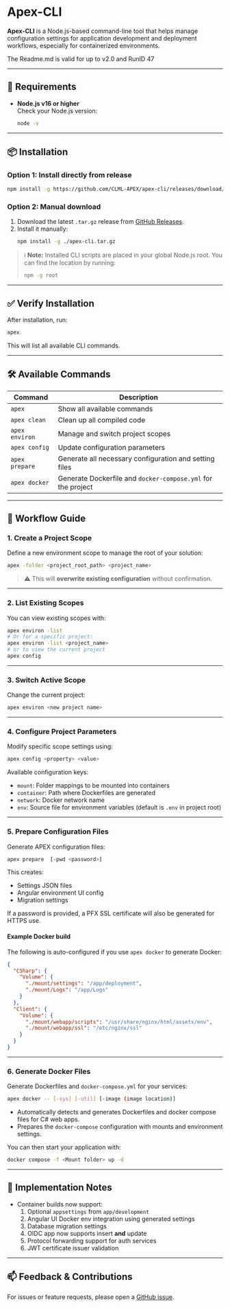 # Apex-CLI

**Apex-CLI** is a Node.js-based command-line tool that helps manage configuration settings for application development and deployment workflows, especially for containerized environments.

The Readme.md is valid for up to v2.0 and RunID 47

---

## 🚀 Requirements

- **Node.js v16 or higher**  
  Check your Node.js version:
  ```bash
  node -v
  ```

---

## 📦 Installation

### Option 1: Install directly from release

```bash
npm install -g https://github.com/CLML-APEX/apex-cli/releases/download/main-Latest/apex-cli.tar.gz
```

### Option 2: Manual download

1. Download the latest `.tar.gz` release from [GitHub Releases](https://github.com/CLML-APEX/apex-cli/releases).
2. Install it manually:
   ```bash
   npm install -g ./apex-cli.tar.gz
   ```

> ℹ️ **Note:** Installed CLI scripts are placed in your global Node.js root. You can find the location by running:
> ```bash
> npm -g root
> ```

---

## ✅ Verify Installation

After installation, run: 
```bash
apex
```

This will list all available CLI commands.

---

## 🛠️ Available Commands

| Command         | Description                                                   |
|------------------|---------------------------------------------------------------|
| `apex`       | Show all available commands                                   |
| `apex clean`      | Clean up all compiled code                                   |
| `apex environ`            | Manage and switch project scopes                             |
| `apex config`     | Update configuration parameters                              |
| `apex prepare`    | Generate all necessary configuration and setting files       |
| `apex docker`     | Generate Dockerfile and `docker-compose.yml` for the project |

---

## 🔁 Workflow Guide

### 1. Create a Project Scope

Define a new environment scope to manage the root of your solution:

```bash
apex -folder <project_root_path> <project_name>
```

> ⚠️ This will **overwrite existing configuration** without confirmation.

---

### 2. List Existing Scopes

You can view existing scopes with:
```bash
apex environ -list
# Or for a specific project:
apex environ -list <project_name>
# or to view the current project
apex config
```

---
### 3. Switch Active Scope

Change the current project:
```bash
apex environ <new project name>
```

---

### 4. Configure Project Parameters

Modify specific scope settings using:

```bash
apex config <property> <value>
```

Available configuration keys:

- `mount`: Folder mappings to be mounted into containers
- `container`: Path where Dockerfiles are generated
- `network`: Docker network name
- `env`: Source file for environment variables (default is `.env` in project root)

---

### 5. Prepare Configuration Files

Generate APEX configuration files:

```bash
apex prepare  [-pwd <password>]
```

This creates:

- Settings JSON files
- Angular environment UI config
- Migration settings

If a password is provided, a PFX SSL certificate will also be generated for HTTPS use.

#### Example Docker build

The following is auto-configured if you use `apex docker` to generate Docker:

```json
{
  "CSharp": {
    "Volume": {
      "./mount/settings": "/app/deployment",
      "./mount/Logs": "/app/Logs"
    }
  },
  "Client": {
    "Volume": {
      "./mount/webapp/scripts": "/usr/share/nginx/html/assets/env",
      "./mount/webapp/ssl": "/etc/nginx/ssl"
    }
  }
}
```

---

### 6. Generate Docker Files

Generate Dockerfiles and `docker-compose.yml` for your services:

```bash
apex docker -- [-sys] [-util] [-image (image location)]
```

- Automatically detects and generates Dockerfiles and docker compose files for C# web apps.
- Prepares the `docker-compose` configuration with mounts and environment settings.

You can then start your application with:

```bash
docker compose -f <Mount folder> up -d
```



---

## 📝 Implementation Notes

- Container builds now support:
  1. Optional `appsettings` from `app/development`
  2. Angular UI Docker env integration using generated settings
  3. Database migration settings
  4. OIDC app now supports insert **and** update
  5. Protocol forwarding support for auth services
  6. JWT certificate issuer validation

---

## 📫 Feedback & Contributions

For issues or feature requests, please open a [GitHub issue](https://github.com/CLML-APEX/apex-cli/issues).
